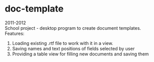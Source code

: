 # doc-template
2011-2012  
School project - desktop program to create document templates.  
Features:
1. Loading existing .rtf file to work with it in a view.
2. Saving names and text positions of fields selected by user
3. Providing a table view for filling new documents and saving them
